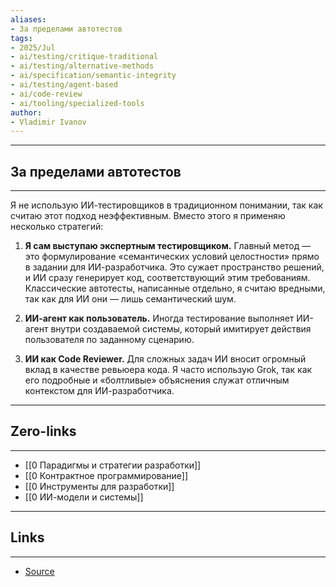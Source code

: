 ```yaml
---
aliases: 
- За пределами автотестов 
tags:
- 2025/Jul
- ai/testing/critique-traditional
- ai/testing/alternative-methods
- ai/specification/semantic-integrity
- ai/testing/agent-based
- ai/code-review
- ai/tooling/specialized-tools
author:
- Vladimir Ivanov
---
```

-----
##  За пределами автотестов 
-----
Я не использую ИИ-тестировщиков в традиционном понимании, так как считаю этот подход неэффективным. Вместо этого я применяю несколько стратегий:

1. **Я сам выступаю экспертным тестировщиком.** Главный метод — это формулирование «семантических условий целостности» прямо в задании для ИИ-разработчика. Это сужает пространство решений, и ИИ сразу генерирует код, соответствующий этим требованиям. Классические автотесты, написанные отдельно, я считаю вредными, так как для ИИ они — лишь семантический шум.
    
2. **ИИ-агент как пользователь.** Иногда тестирование выполняет ИИ-агент внутри создаваемой системы, который имитирует действия пользователя по заданному сценарию.
    
3. **ИИ как Code Reviewer.** Для сложных задач ИИ вносит огромный вклад в качестве ревьюера кода. Я часто использую Grok, так как его подробные и «болтливые» объяснения служат отличным контекстом для ИИ-разработчика.

---
## Zero-links
---
- [[0 Парадигмы и стратегии разработки]]
- [[0 Контрактное программирование]]
- [[0 Инструменты для разработки]]
- [[0 ИИ-модели и системы]]

---
## Links
---
- [Source](https://t.me/turboproject/1852?comment=70044)